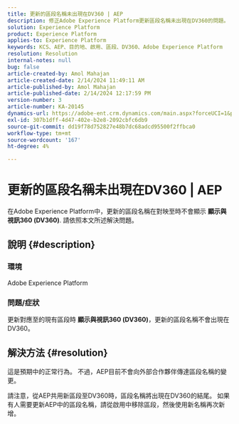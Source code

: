 ```yaml
---
title: 更新的區段名稱未出現在DV360 | AEP
description: 修正Adobe Experience Platform更新區段名稱未出現在DV360的問題。 移除區段，並使用新名稱再次新增。
solution: Experience Platform
product: Experience Platform
applies-to: Experience Platform
keywords: KCS、AEP、目的地、啟用、區段、DV360、Adobe Experience Platform
resolution: Resolution
internal-notes: null
bug: false
article-created-by: Amol Mahajan
article-created-date: 2/14/2024 11:49:11 AM
article-published-by: Amol Mahajan
article-published-date: 2/14/2024 12:17:59 PM
version-number: 3
article-number: KA-20145
dynamics-url: https://adobe-ent.crm.dynamics.com/main.aspx?forceUCI=1&pagetype=entityrecord&etn=knowledgearticle&id=ac18790e-2fcb-ee11-9079-6045bd006ce9
exl-id: 307b1dff-4d47-402e-b2e8-2092cbfc6db9
source-git-commit: dd19f78d752827e48b7dc68adcd95500f2ffbca0
workflow-type: tm+mt
source-wordcount: '167'
ht-degree: 4%

---
```


# 更新的區段名稱未出現在DV360 | AEP


在Adobe Experience Platform中，更新的區段名稱在對映至時不會顯示 <b>顯示與視訊360 (DV360)</b>. 請依照本文所述解決問題。

## 說明 {#description}


### <b>環境</b>

Adobe Experience Platform



### <b>問題/症狀</b>

更新對應至的現有區段時 <b>顯示與視訊360 (DV360)</b>，更新的區段名稱不會出現在DV360。


## 解決方法 {#resolution}


這是預期中的正常行為。 不過，AEP目前不會向外部合作夥伴傳達區段名稱的變更。



請注意，從AEP共用新區段至DV360時，區段名稱將出現在DV360的結尾。 如果有人需要更新AEP中的區段名稱，請從啟用中移除區段，然後使用新名稱再次新增。
